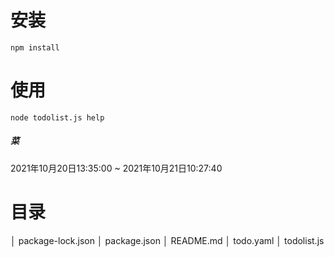 # 安装
	npm install
# 使用
	node todolist.js help
##### 菜
2021年10月20日13:35:00 ~ 2021年10月21日10:27:40


# 目录
│  package-lock.json
│  package.json
│  README.md
│  todo.yaml
│  todolist.js